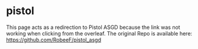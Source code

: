 # pistol

This page acts as a redirection to Pistol ASGD because the link was not working when clicking from the overleaf. 
The original Repo is available here: https://github.com/RobeeF/pistol_asgd
